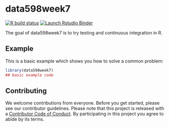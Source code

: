# data598week7

<!-- badges: start -->
[![R build status](https://github.com/advika18/data598week7/workflows/R-CMD-check/badge.svg)](https://github.com/advika18/data598week7/actions)
[![Launch Rstudio Binder](http://mybinder.org/badge_logo.svg)](https://mybinder.org/v2/gh/advika18/data598week7/master?urlpath=rstudio)
<!-- badges: end -->

The goal of data598week7 is to try testing and continuous integration in R.


## Example

This is a basic example which shows you how to solve a common problem:

``` r
library(data598week7)
## basic example code
```
## Contributing

We welcome contributions from everyone. Before you get started, please see our contributor guidelines. Please note that this project is released with a [Contributor Code of Conduct](./CODE_OF_CONDUCT.md). By participating in this project you agree to abide by its terms.
